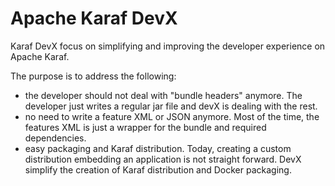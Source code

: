 # Apache Karaf DevX

Karaf DevX focus on simplifying and improving the developer experience on Apache Karaf.

The purpose is to address the following:

* the developer should not deal with "bundle headers" anymore. The developer just writes a regular jar file and devX is dealing with the rest.
* no need to write a feature XML or JSON anymore. Most of the time, the features XML is just a wrapper for the bundle and required dependencies.
* easy packaging and Karaf distribution. Today, creating a custom distribution embedding an application is not straight forward. DevX simplify the creation of Karaf distribution and Docker packaging.

